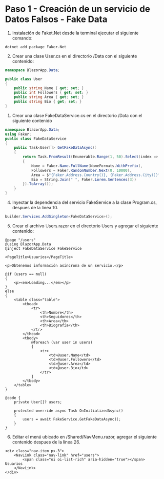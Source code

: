 # Paso 1 - Creación de un servicio de Datos Falsos - Fake Data

1. Instalación de Faket.Net desde la terminal ejecutar el siguiente comando:

```
dotnet add package Faker.Net
```

2. Crear una clase User.cs en el directorio /Data con el siguiente contenido:

```csharp
namespace BlazorApp.Data;

public class User
{
    public string Name { get; set; }
    public int Followers { get; set; }
    public string Area { get; set; }
    public string Bio { get; set; }
}

```

1. Crear una clase FakeDataService.cs en el directorio /Data con el siguiente contenido

```csharp
namespace BlazorApp.Data;
using Faker;
public class FakeDataService
{
    public Task<User[]> GetFakeDataAsync()
    {
        return Task.FromResult(Enumerable.Range(1, 50).Select(index => new User
        {
            Name = Faker.Name.FullName(NameFormats.WithPrefix),
            Followers = Faker.RandomNumber.Next(0, 10000),
            Area = $"{Faker.Address.Country()}, {Faker.Address.City()}",
            Bio = String.Join(" ", Faker.Lorem.Sentences(3))
        }).ToArray());
    }
}
```
4. Inyectar la dependencia del servicio FakeService a la clase Program.cs, despues de la línea 10.
```csharp
builder.Services.AddSingleton<FakeDataService>();
```

5. Crear el archivo Users.razor en el directorio Users y agregar el siguiente contenido:
```
@page "/users"
@using BlazorApp.Data
@inject FakeDataService FakeService

<PageTitle>Usuarios</PageTitle>

<p>Obtenemos información asíncrona de un servicio.</p>

@if (users == null)
{
    <p><em>Loading...</em></p>
}
else
{
    <table class="table">
        <thead>
            <tr>
                <th>Nombre</th>
                <th>Seguidores</th>
                <th>Area</th>
                <th>Biografía</th>
            </tr>
        </thead>
        <tbody>
            @foreach (var user in users)
            {
                <tr>
                    <td>@user.Name</td>
                    <td>@user.Followers</td>
                    <td>@user.Area</td>
                    <td>@user.Bio</td>
                </tr>
            }
        </tbody>
    </table>
}

@code {
    private User[]? users;

    protected override async Task OnInitializedAsync()
    {
        users = await FakeService.GetFakeDataAsync();
    }
}

```
6. Editar el menú ubicado en /Shared/NavMenu.razor, agregar el siguiente contenido despues de la línea 26.
```
<div class="nav-item px-3">
    <NavLink class="nav-link" href="users">
        <span class="oi oi-list-rich" aria-hidden="true"></span> Usuarios
    </NavLink>
</div>
```

